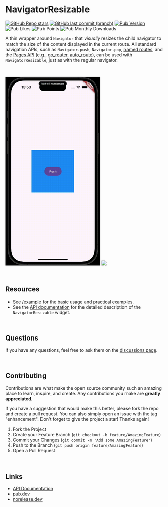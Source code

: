 # NavigatorResizable

[![GitHub Repo stars](https://img.shields.io/github/stars/fujidaiti/navigator_resizable)](https://github.com/fujidaiti/navigator_resizable) [![GitHub last commit (branch)](https://img.shields.io/github/last-commit/fujidaiti/navigator_resizable/main?logo=git)](https://github.com/fujidaiti/navigator_resizable/commits/main/) [![Pub Version](https://img.shields.io/pub/v/navigator_resizable)](https://pub.dev/packages/navigator_resizable) ![Pub Likes](https://img.shields.io/pub/likes/navigator_resizable) ![Pub Points](https://img.shields.io/pub/points/navigator_resizable) ![Pub Monthly Downloads](https://img.shields.io/pub/dm/navigator_resizable)

A thin wrapper around `Navigator` that *visually* resizes the child navigator to match the size of the content displayed in the current route. All standard navigation APIs, such as `Navigator.push`, `Navigator.pop`, [named routes](https://api.flutter.dev/flutter/widgets/Navigator-class.html#:~:text=Using%20named%20navigator%20routes), and the [Pages API](https://api.flutter.dev/flutter/widgets/Navigator-class.html#:~:text=the%20current%20page.-,Using%20the%20Pages%20API,-The%20Navigator%20will) (e.g., [go_router](https://pub.dev/packages/go_router), [auto_route](https://pub.dev/packages/auto_route)), can be used with `NavigatorResizable`, just as with the regular navigator.

<br/>

<img src="https://raw.githubusercontent.com/fujidaiti/navigator_resizable/refs/heads/main/art/demo_clip_minimal_example.gif" width="300" width="300"/> <img src="https://raw.githubusercontent.com/fujidaiti/navigator_resizable/refs/heads/main/art/demo_clip_practical_example.gif" width="300"/>

<br/>

## Resources

- See [/example](https://github.com/fujidaiti/navigator_resizable/tree/main/example/lib) for the basic usage and practical examples.
- See the [API documentation](https://pub.dev/documentation/navigator_resizable/latest/navigator_resizable/NavigatorResizable-class.html) for the detailed description of the `NavigatorResizable` widget.

<br/>

## Questions

If you have any questions, feel free to ask them on the [discussions page](https://github.com/fujidaiti/navigator_resizable/discussions).

<br/>

## Contributing

Contributions are what make the open source community such an amazing place to learn, inspire, and create. Any contributions you make are **greatly appreciated**.

If you have a suggestion that would make this better, please fork the repo and create a pull request. You can also simply open an issue with the tag "enhancement". Don't forget to give the project a star! Thanks again!

1. Fork the Project
2. Create your Feature Branch (`git checkout -b feature/AmazingFeature`)
3. Commit your Changes (`git commit -m 'Add some AmazingFeature'`)
4. Push to the Branch (`git push origin feature/AmazingFeature`)
5. Open a Pull Request

<br/>

## Links

- [API Documentation](https://pub.dev/documentation/navigator_resizable/latest/)
- [pub.dev](https://pub.dev/packages/navigator_resizable)
- [norelease.dev](https://pub.dev/publishers/norelease.dev/packages)

<br/>
